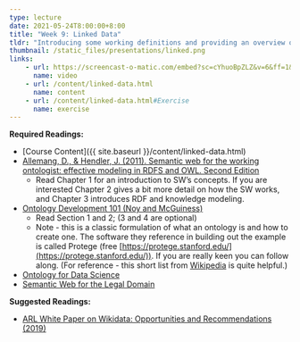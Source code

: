 ```yaml
---
type: lecture
date: 2021-05-24T8:00:00+8:00
title: "Week 9: Linked Data"
tldr: "Introducing some working definitions and providing an overview of concepts related to linked data and the promise, but ultimate failure of the semantic web."
thumbnail: /static_files/presentations/linked.png
links: 
    - url: https://screencast-o-matic.com/embed?sc=cYhuoBpZLZ&v=6&ff=1&title=0&controls=1
      name: video
    - url: /content/linked-data.html
      name: content
    - url: /content/linked-data.html#Exercise
      name: exercise
---
```

**Required Readings:**
- [Course Content]({{ site.baseurl }}/content/linked-data.html)
- [Allemang, D., & Hendler, J. (2011). Semantic web for the working ontologist: effective modeling in RDFS and OWL. Second Edition](https://canvas.uw.edu/files/65174738/download?download_frd=1)
    - Read Chapter 1 for an introduction to SW’s concepts. If you are interested Chapter 2 gives a bit more detail on how the SW works, and Chapter 3 introduces RDF and knowledge modeling.
- [Ontology Development 101 (Noy and McGuiness)](https://protege.stanford.edu/publications/ontology_development/ontology101-noy-mcguinness.html)
    - Read Section 1 and 2; (3 and 4 are optional)
    - Note - this is a classic formulation of what an ontology is and how to create one. The software they reference in building out the example is called Protege (free [https://protege.stanford.edu/](https://protege.stanford.edu/)). If you are really keen you can follow along. (For reference - this short list from [Wikipedia](https://en.wikipedia.org/wiki/Ontology_(information_science)#Components) is quite helpful.)
- [Ontology for Data Science](https://towardsdatascience.com/ontology-and-data-science-45e916288cc5)
- [Semantic Web for the Legal Domain](https://content.iospress.com/articles/semantic-web/sw224)

**Suggested Readings:**
- [ARL White Paper on Wikidata: Opportunities and Recommendations (2019)](https://www.arl.org/publications-resources/4751-arl-white-paper-on-wikidata-opportunities-and-recommendations#.XLdxXZNKh2Y)

